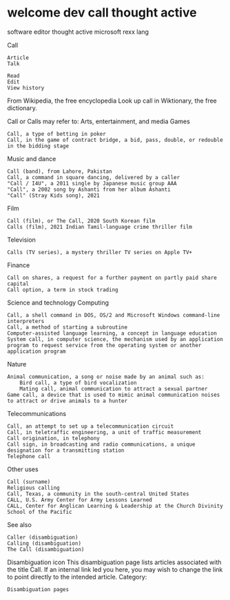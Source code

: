# welcome dev call thought active
software editor thought active microsoft rexx lang

Call

    Article
    Talk

    Read
    Edit
    View history

From Wikipedia, the free encyclopedia
Look up call in Wiktionary, the free dictionary.

Call or Calls may refer to:
Arts, entertainment, and media
Games

    Call, a type of betting in poker
    Call, in the game of contract bridge, a bid, pass, double, or redouble in the bidding stage

Music and dance

    Call (band), from Lahore, Pakistan
    Call, a command in square dancing, delivered by a caller
    "Call / I4U", a 2011 single by Japanese music group AAA
    "Call", a 2002 song by Ashanti from her album Ashanti
    "Call" (Stray Kids song), 2021

Film

    Call (film), or The Call, 2020 South Korean film
    Calls (film), 2021 Indian Tamil-language crime thriller film

Television

    Calls (TV series), a mystery thriller TV series on Apple TV+

Finance

    Call on shares, a request for a further payment on partly paid share capital
    Call option, a term in stock trading

Science and technology
Computing

    Call, a shell command in DOS, OS/2 and Microsoft Windows command-line interpreters
    Call, a method of starting a subroutine
    Computer-assisted language learning, a concept in language education
    System call, in computer science, the mechanism used by an application program to request service from the operating system or another application program

Nature

    Animal communication, a song or noise made by an animal such as:
        Bird call, a type of bird vocalization
        Mating call, animal communication to attract a sexual partner
    Game call, a device that is used to mimic animal communication noises to attract or drive animals to a hunter

Telecommunications

    Call, an attempt to set up a telecommunication circuit
    Call, in teletraffic engineering, a unit of traffic measurement
    Call origination, in telephony
    Call sign, in broadcasting and radio communications, a unique designation for a transmitting station
    Telephone call

Other uses

    Call (surname)
    Religious calling
    Call, Texas, a community in the south-central United States
    CALL, U.S. Army Center for Army Lessons Learned
    CALL, Center for Anglican Learning & Leadership at the Church Divinity School of the Pacific

See also

    Caller (disambiguation)
    Calling (disambiguation)
    The Call (disambiguation)

Disambiguation icon
This disambiguation page lists articles associated with the title Call.
If an internal link led you here, you may wish to change the link to point directly to the intended article.
Category:

    Disambiguation pages